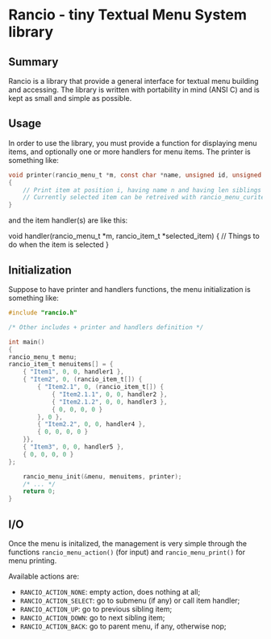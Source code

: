 
Rancio - tiny Textual Menu System library
=========================================

Summary
-------

Rancio is a library that provide a general interface for textual menu building
and accessing. The library is written with portability in mind (ANSI C) and is 
kept as small and simple as possible.

Usage
-----

In order to use the library, you must provide a function for displaying menu
items, and optionally one or more handlers for menu items. The printer is
something like:

```C
void printer(rancio_menu_t *m, const char *name, unsigned id, unsigned len)
{
    // Print item at position i, having name n and having len siblings
    // Currently selected item can be retreived with rancio_menu_curitem_id(m)
}
```

and the item handler(s) are like this:

void handler(rancio_menu_t *m, rancio_item_t *selected_item)
{
    // Things to do when the item is selected
}

Initialization
--------------

Suppose to have printer and handlers functions, the menu initialization is
something like:

```C
#include "rancio.h"

/* Other includes + printer and handlers definition */

int main()
{
rancio_menu_t menu;
rancio_item_t menuitems[] = {
    { "Item1", 0, 0, handler1 },
    { "Item2", 0, (rancio_item_t[]) {
        { "Item2.1", 0, (rancio_item_t[]) {
            { "Item2.1.1", 0, 0, handler2 },
            { "Item2.1.2", 0, 0, handler3 },
            { 0, 0, 0, 0 }
        }, 0 },
        { "Item2.2", 0, 0, handler4 },
        { 0, 0, 0, 0 }
    }},
    { "Item3", 0, 0, handler5 },
    { 0, 0, 0, 0 }
};

    rancio_menu_init(&menu, menuitems, printer);
    /* ... */
    return 0;
}
```

I/O
---

Once the menu is initalized, the management is very simple through the 
functions `rancio_menu_action()` (for input) and `rancio_menu_print()` for
menu printing.

Available actions are:

* `RANCIO_ACTION_NONE`: empty action, does nothing at all;
* `RANCIO_ACTION_SELECT`: go to submenu (if any) or call item handler;
* `RANCIO_ACTION_UP`: go to previous sibling item;
* `RANCIO_ACTION_DOWN`: go to next sibling item;
* `RANCIO_ACTION_BACK`: go to parent menu, if any, otherwise nop;
